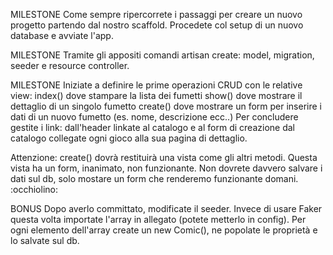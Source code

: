 
MILESTONE
Come sempre ripercorrete i passaggi per creare un nuovo progetto partendo dal nostro scaffold.
Procedete col setup di un nuovo database e avviate l'app.

MILESTONE
Tramite gli appositi comandi artisan create: model, migration, seeder e resource controller.

MILESTONE
Iniziate a definire le prime operazioni CRUD con le relative view:
index() dove stampare la lista dei fumetti
show() dove mostrare il dettaglio di un singolo fumetto
create() dove mostrare un form per inserire i dati di un nuovo fumetto (es. nome, descrizione ecc..)
Per concludere gestite i link:
dall'header linkate al catalogo e al form di creazione
dal catalogo collegate ogni gioco alla sua pagina di dettaglio.

Attenzione: create() dovrà restituirà una vista come gli altri metodi. Questa vista ha un form, inanimato, non funzionante. Non dovrete davvero salvare i dati sul db, solo mostare un form che renderemo funzionante domani. :occhiolino:

BONUS
Dopo averlo committato, modificate il seeder. Invece di usare Faker questa volta importate l'array in allegato (potete metterlo in config).
Per ogni elemento dell'array create un new Comic(), ne popolate le proprietà e lo salvate sul db.
